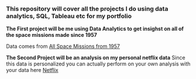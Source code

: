 ### This repository will cover all the projects I do using data analytics, SQL, Tableau etc for my portfolio

**The First project will be me using Data Analytics to get insighst on all of the space missions made since 1957**

Data comes from [All Space Missions from 1957](https://www.kaggle.com/datasets/agirlcoding/all-space-missions-from-1957)

**The Second Project will be an analysis on my personal netflix data**
Since this data is personalized you can actually perform on your own analysis with your data here [Netflix](https://help.netflix.com/en/node/101917)
